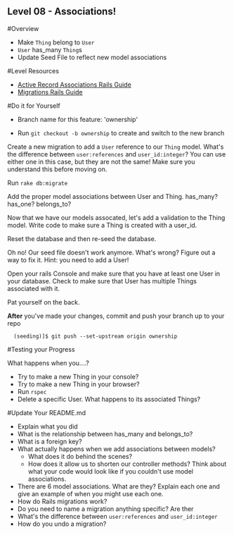 Level 08 - Associations!
-----------

#Overview
* Make ```Thing``` belong to ```User```
* ```User``` has_many ```Thing```s
* Update Seed File to reflect new model associations

#Level Resources

* [Active Record Associations Rails Guide](http://guides.rubyonrails.org/association_basics.html)
* [Migrations Rails Guide](http://guides.rubyonrails.org/migrations.html)



#Do it for Yourself

* Branch name for this feature: 'ownership'

* Run ```git checkout -b ownership``` to create and switch to the new branch

Create a new migration to add a `User` reference to our `Thing` model.  What's the difference between `user:references` and `user_id:integer`? You can use either one in this case, but they are not the same! Make sure you understand this before moving on.

Run `rake db:migrate`

Add the proper model associations between User and Thing.  has_many? has_one?  belongs_to?

Now that we have our models assocated, let's add a validation to the Thing model.  Write code to make sure a Thing is created with a user_id.

Reset the database and then re-seed the database.

Oh no! Our seed file doesn't work anymore.  What's wrong? Figure out a way to fix it.  Hint: you need to add a User!

Open your rails Console and make sure that you have at least one User in your database.  Check to make sure that User has multiple Things associated with it.

Pat yourself on the back.


__After__ you've made your changes, commit and push your branch up to your repo

```
  (seeding)]$ git push --set-upstream origin ownership
```

#Testing your Progress

What happens when you....?

* Try to make a new Thing in your console?
* Try to make a new Thing in your browser?
* Run ```rspec```
* Delete a specific User.  What happens to its associated Things?

#Update Your README.md

* Explain what you did
* What is the relationship between has_many and belongs_to?
* What is a foreign key?
* What actually happens when we add associations between models?
  * What does it do behind the scenes?
  * How does it allow us to shorten our controller methods?  Think about what your code would look like if you couldn't use model associations.
* There are 6 model associations.  What are they? Explain each one and give an example of when you might use each one.
* How do Rails migrations work?
* Do you need to name a migration anything specific?  Are ther
* What's the difference between `user:references` and `user_id:integer`
* How do you undo a migration?



